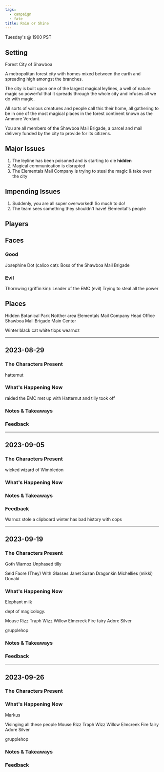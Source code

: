 ```yaml
---
tags:
  - campaign
  - fate
title: Rain or Shine
---
```


Tuesday's @ 1900 PST

## Setting
Forest City of Shawboa

A metropolitan forest city with homes mixed between the earth and spreading high amongst the branches.

The city is built upon one of the largest magical leylines, a well of nature magic so powerful that it spreads through the whole city and infuses all we do with magic.

All sorts of various creatures and people call this their home, all gathering to be in one of the most magical places in the forest continent known as the Ammore Verdant.

You are all members of the Shawboa Mail Brigade, a parcel and mail delivery funded by the city to provide for its citizens.

## Major Issues
1. The leyline has been poisoned and is starting to die **hidden**
2. Magical communication is disrupted
3. The Elementals Mail Company is trying to steal the magic & take over the city

## Impending Issues
1. Suddenly, you are all super overworked! So much to do!
2. The team sees something they shouldn't have! Elemental's people

## Players
## Faces
### Good
Josephine Dot (calico cat): Boss of the Shawboa Mail Brigade

### Evil
Thornwing (griffin kin): Leader of the EMC (evil)
Trying to steal all the power

## Places
Hidden Botanical Park Notther area
Elementals Mail Company Head Office
Shawboa Mail Brigade Main Center

Winter black cat white tiops
wearnoz

---

## 2023-08-29
### The Characters Present
hatternut

### What's Happening Now
raided the EMC
met up with Hatternut and tilly took off

### Notes & Takeaways
### Feedback

----

## 2023-09-05
### The Characters Present
wicked wizard of Wimbledon

### What's Happening Now
### Notes & Takeaways
### Feedback
Warnoz stole a clipboard
winter has bad history with cops

----

## 2023-09-19
### The Characters Present
Goth Warnoz
Unphased tilly

Seld Faore (They) With Glasses
Janet Suzan Dragonkin
Michellies (mikki) Donald

### What's Happening Now
Elephant milk

dept of magicology.

Mouse Rizz Traph
Wizz Willow Elmcreek
Fire fairy Adore Silver

grupplehop

### Notes & Takeaways
### Feedback

----

## 2023-09-26
### The Characters Present
### What's Happening Now
Markus

Visinging all these people
Mouse Rizz Traph
Wizz Willow Elmcreek
Fire fairy Adore Silver

grupplehop

### Notes & Takeaways
### Feedback
